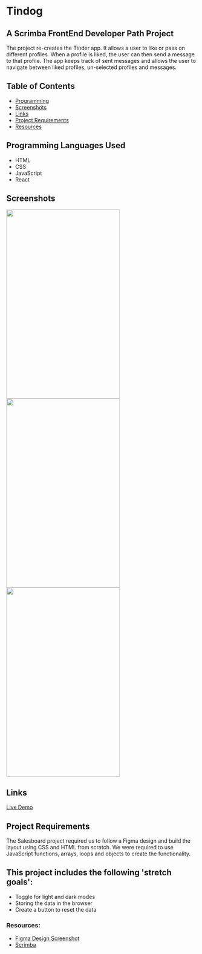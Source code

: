 # Tindog
## A Scrimba FrontEnd Developer Path Project

The project re-creates the Tinder app. It allows a user to like or pass on different profiles.
When a profile is liked, the user can then send a message to that profile. The app keeps track
of sent messages and allows the user to navigate between liked profiles, un-selected profiles
and messages.

## Table of Contents
- [Programming](#programming-languages-used)
- [Screenshots](#screenshots)
- [Links](#links)
- [Project Requirements](#project-requirements)
- [Resources](#resources)

## Programming Languages Used
  - HTML
  - CSS
  - JavaScript
  - React

## Screenshots
<img src="https://github.com/KeithPetr/Tindog-React/assets/91621041/ce69732c-8dff-47a0-9945-3290e0aa9997" height="500" width="300" />
<img src="https://github.com/KeithPetr/Tindog-React/assets/91621041/50093e62-25db-409f-89d0-098b15b205d7" height="500" width="300" />
<img src="https://github.com/KeithPetr/Tindog-React/assets/91621041/28c117cd-53ce-4cbd-9962-4bb5c98eb05b" height="500" width="300" />

## Links
 [Live Demo](https://tindog-react-site.netlify.app/)

## Project Requirements
The Salesboard project required us to follow a Figma design
and build the layout using CSS and HTML from scratch.
We were required to use JavaScript functions, arrays, loops
and objects to create the functionality.

## This project includes the following 'stretch goals':
  - Toggle for light and dark modes
  - Storing the data in the browser
  - Create a button to reset the data

### Resources:
  - [Figma Design Screenshot](https://www.figma.com/file/7sKjOMc3s9LQ2rAnnSbI4V/Salesboard?node-id=0%3A1&t=YZrlLoyluImrFuCw-0)
  - [Scrimba](https://scrimba.com/)
